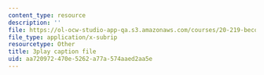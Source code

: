 ```yaml
---
content_type: resource
description: ''
file: https://ol-ocw-studio-app-qa.s3.amazonaws.com/courses/20-219-becoming-the-next-bill-nye-writing-and-hosting-the-educational-show-january-iap-2015/aa720972470e5262a77a574aaed2aa5e_qkkI9Z9tKvo.vtt
file_type: application/x-subrip
resourcetype: Other
title: 3play caption file
uid: aa720972-470e-5262-a77a-574aaed2aa5e
---
```

